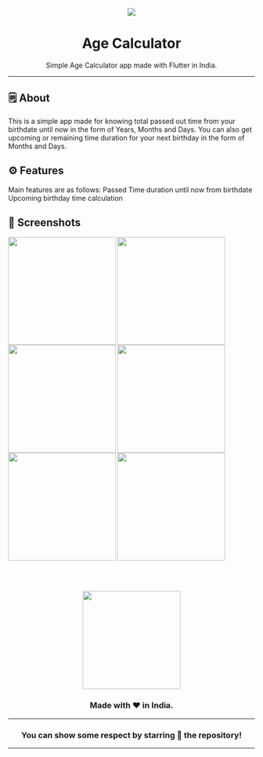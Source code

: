 <div align="center">

<img src="https://github.com/Ponik90/weather/assets/156168435/b0876e88-c9ca-469c-9147-008e3f5e6ae1">



# **Age Calculator**
Simple Age Calculator app made with Flutter in India.

---

</div>



## 🗒 About

This is a simple app made for knowing total passed out time from your birthdate until now in the form of Years, Months and Days. You can also get upcoming or remaining time duration for your next birthday in the form of Months and Days.

## ⚙️ Features
Main features are as follows:
Passed Time duration until now from birthdate
Upcoming birthday time calculation
## 📲 Screenshots

<img align="left" src="https://github.com/Ponik90/weather/assets/156168435/d945ef1a-02fd-49cd-98d0-9516c63cb3ca" width="220px">
<img align="left" src="https://github.com/Ponik90/weather/assets/156168435/9c5d23f4-fed6-4937-85d6-0787d5959fac" width="220px">
<img src="https://github.com/Ponik90/weather/assets/156168435/d152fa70-8f17-4ff5-92b6-d5b52de31bcc" width="220px">
<img align="left" src="https://github.com/Ponik90/weather/assets/156168435/5b182fed-ec4b-42a2-b791-7b5c31c37905" width="220px">
<img align="left" src="https://github.com/Ponik90/weather/assets/156168435/9c5d23f4-fed6-4937-85d6-0787d5959fac" width="220px">
<img src="https://github.com/Ponik90/weather/assets/156168435/eb60d671-05c6-40de-9927-6635b425dba8" width="220px">


<br><br>



<div align="center">

<img src="./assets/icons/logo.png" width="200px" height="200px">

### Made with ❤️ in India.
---
### You can show some respect by starring 🌟 the repository!
---
</div>
